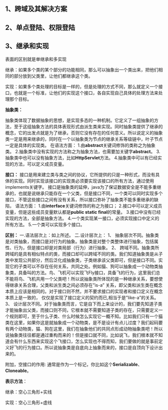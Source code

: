 ## 1、跨域及其解决方案

## 2、单点登陆、权限登陆

## 3、继承和实现

表面的区别就是单继承和多实现

继承：如果多个类的某个部分的功能相同，那么可以抽象出一个类出来，把他们相同的部分放到父类里，让他们都继承这个类。

实现：如果多个类处理的目标是一样的，但是处理的方式不同，那么就定义一个接口，也就是一个标准，让他们的实现这个接口，各自实现自己具体的处理方法来处理那个目标。

**抽象类：**

抽象类体现了数据抽象的思想，是实现多态的一种机制。它定义了一组抽象的方法，至于这组抽象方法的具体表现形式由派生类来实现。同时抽象类提供了继承的概念，它的出发点就是为了继承，否则它没有存在的任何意义。所以说定义的抽象类一定是用来继承的，同时在一个以抽象类为节点的继承关系等级链中，叶子节点一定是具体的实现类。
在语法方面：
1.由**abstract**关键词修饰的类称之为抽象类。
2.抽象类中没有实现的方法称之为抽象方法，也需要加关键字**abstract**。
3.抽象类中也可以没有抽象方法，比如**HttpServlet**方法。
4.抽象类中可以有已经实现的方法，可以定义成员变量。

**接口：**
接口是用来建立类与类之间的协议，它所提供的只是一种形式，而没有具体的实现。同时实现该接口的实现类必须要实现该接口的所有方法，通过使用implements关键字。 接口是抽象类的延伸，java为了保证数据安全是不能多重继承的，也就是说继承只能存在一个父类，但是接口不同，一个类可以同时实现多个接口，不管这些接口之间有没有关系，所以接口弥补了抽象类不能多重继承的缺陷，
语法方面：
1.由**interface**关键词修饰的称之为接口；
2.接口中可以定义成员变量，但是这些成员变量默认都是**public static final**的常量。
3.接口中没有已经实现的方法，全部是抽象方法。
4.一个类实现某一接口，必须实现接口中定义的所有方法。
5.一个类可以实现多个接口。

**区别：**
一.语法层次上：如上所述。
二.设计层次上：
1、 抽象层次不同。抽象类是对类抽象，而接口是对行为的抽象。抽象类是对整个类整体进行抽象，包括属性、行为，但是接口却是对类局部（行为）进行抽象。
2、 跨域不同。抽象类所跨域的是具有相似特点的类，而接口却可以跨域不同的类。我们知道抽象类是从子类中发现公共部分，然后泛化成抽象类，子类继承该父类即可，但是接口不同。实现它的子类可以不存在任何关系，共同之处。例如猫、狗可以抽象成一个动物类抽象类，具备叫的方法。鸟、飞机可以实现飞Fly接口，具备飞的行为，这里我们总不能将鸟、飞机共用一个父类吧！所以说抽象类所体现的是一种继承关系，要想使得继承关系合理，父类和派生类之间必须存在”is-a” 关系，即父类和派生类在概念本质上应该是相同的。对于接口则不然，并不要求接口的实现者和接口定义在概念本质上是一致的， 仅仅是实现了接口定义的契约而已,相当于是”like-a”的关系。
3、 设计层次不同。对于抽象类而言，它是自下而上来设计的，我们要先知道子类才能抽象出父类，而接口则不同，它根本就不需要知道子类的存在，只需要定义一个规则即可，至于什么子类、什么时候怎么实现它一概不知。比如我们只有一个猫类在这里，如果你这是就抽象成一个动物类，是不是设计有点儿过度？我们起码要有两个动物类，猫、狗在这里，我们在抽象他们的共同点形成动物抽象类吧！所以说抽象类往往都是通过重构而来的！但是接口就不同，比如说飞，我们根本就不知道会有什么东西来实现这个飞接口，怎么实现也不得而知，我们要做的就是事前定义好飞的行为接口。所以说抽象类是自底向上抽象而来的，接口是自顶向下设计出来的。

附加，空接口的作用:
通常是作为一个标记，你比如这个**Serializable**、**Cloneable**。

**表示方法**：

继承：空心三角形+实线

实现：空心三角形+虚线

